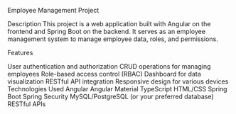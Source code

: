 Employee Management Project

Description
This project is a web application built with Angular on the frontend and Spring Boot on the backend. It serves as an employee management system to manage employee data, roles, and permissions.

Features

User authentication and authorization
CRUD operations for managing employees
Role-based access control (RBAC)
Dashboard for data visualization
RESTful API integration
Responsive design for various devices
Technologies Used
Angular
Angular Material
TypeScript
HTML/CSS
Spring Boot
Spring Security
MySQL/PostgreSQL (or your preferred database)
RESTful APIs
